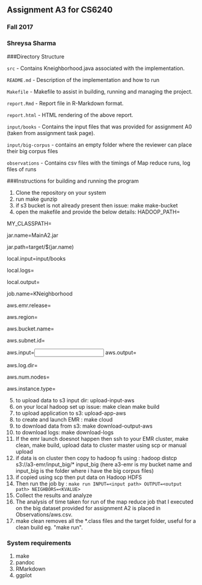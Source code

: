 ## Assignment A3 for CS6240
### Fall 2017
### Shreysa Sharma 

###Directory Structure

`src` - Contains Kneighborhood.java associated with the implementation.

`README.md` - Description of the implementation and how to run

`Makefile` - Makefile to assist in building, running and managing the project.

`report.Rmd` - Report file in R-Markdown format.

`report.html` - HTML rendering of the above report.

`input/books` - Contains the input files that was provided for assignment A0 (taken from assignment task page).

`input/big-corpus` - contains an empty folder where the reviewer can place their big corpus files

`observations` - Contains csv files with the timings of Map reduce runs, log files of runs


###Instructions for building and running the program
1. Clone the repository on your system
2. run make gunzip
3. if s3 bucket is not already present then issue: make make-bucket
4. open the makefile and provide the below details:
HADOOP_PATH=<your hadoop home>

MY_CLASSPATH=<your classpath>

jar.name=MainA2.jar

jar.path=target/$(jar.name)

local.input=input/books

local.logs=<path to where you want the logs>

local.output=<path to output directory>

job.name=KNeighborhood

aws.emr.release=<your emr version eg: emr-5.8.0>

aws.region=<your aws region>

aws.bucket.name=<your s3 bucket name>

aws.subnet.id=<your-subnet-id>

aws.input=<input folder name on s3>
aws.output=<output folder>

aws.log.dir=<log folder>

aws.num.nodes=<number of nodes>

aws.instance.type=<instance type eg- m3.xlarge>

5. to upload data to s3 input dir: upload-input-aws
6. on your local hadoop set up issue: make clean
  make build
7. to upload application to s3: upload-app-aws
8. to create and launch EMR : make cloud
9. to download data from s3: make download-output-aws
10. to download logs: make download-logs
11. If the emr launch doesnot happen then ssh to your EMR cluster, make clean, make build,
upload data to cluster master using scp or manual upload
12. if data is on cluster then copy to hadoop fs using : hadoop distcp s3://a3-emr/input_big/* input_big (here a3-emr is my bucket name and input_big is the folder where i have the big corpus files) 
13. if copied using scp then put data on Hadoop HDFS
14. Then run the job by : `make run INPUT=<input path> OUTPUT=<output path> NEIGHBORS=<KVALUE>`
15. Collect the results and analyze
16. The analysis of time taken for run of the map reduce job that I executed on the big dataset provided for assignment A2 is placed in Observations/aws.csv.
17. make clean removes all the *.class files and the target folder, useful for a clean build eg. "make run".


### System requirements
1. make
2. pandoc
3. RMarkdown
4. ggplot


